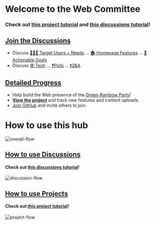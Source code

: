 # Welcome to the Web Committee

### Check out [this project tutorial][proj] and [this discussions tutorial][disc]!

## [Join the Discussions](https://github.com/orgs/green-rainbow-org/discussions)

- Discuss [🧑‍🤝‍🧑 Target Users + Needs](https://github.com/orgs/green-rainbow-org/discussions/categories/1-target-users-needs) ... [🏠 Homepage Features](https://github.com/orgs/green-rainbow-org/discussions/categories/2-homepage-features) ... [🏁 Actionable Goals](https://github.com/orgs/green-rainbow-org/discussions/categories/actionable-goals)
- Discuss [🕸️ Tech](https://github.com/orgs/green-rainbow-org/discussions/categories/tech-committee) ... [❓Polls](https://github.com/orgs/green-rainbow-org/discussions/categories/vote-on-goals-and-features) ... [❗Q&A ](https://github.com/orgs/green-rainbow-org/discussions/categories/website-help-q-a)

## [Detailed Progress][view]

- Help build the Web presence of the [Green-Rainbow Party][home]!
- [**View the project**][view] and track new features and content uploads.
- [Join GitHub](https://github.com/signup) and invite others to join.

# How to use this hub

![overall-flow](https://user-images.githubusercontent.com/75504552/212987268-03d4b25e-53a3-4eee-b384-55e0ffa167a8.png)

## [How to use Discussions][disc]

#### Check out [this discussions tutorial][disc]!

![discussion-flow](https://user-images.githubusercontent.com/75504552/212987343-903bae5c-d451-478e-a6ba-94be96f7ffcb.png)

## [How to use Projects][proj]

#### Check out [this project tutorial][proj]!

![project-flow](https://user-images.githubusercontent.com/75504552/212987336-b6e8b45e-6383-4779-8f1b-c29429de203d.png)

[home]: https://green-rainbow.org
[view]: https://github.com/orgs/green-rainbow-org/projects/1/views/1
[proj]: https://github.com/orgs/green-rainbow-org/discussions/15
[disc]: https://github.com/orgs/green-rainbow-org/discussions/14
